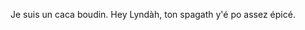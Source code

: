 Je suis un caca boudin.
Hey Lyndàh, ton spagath y'é po assez épicé. 

<!---
JeanMish/JeanMish is a ✨ special ✨ repository because its `README.md` (this file) appears on your GitHub profile.
You can click the Preview link to take a look at your changes.
--->

